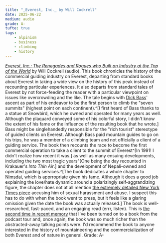 ```yaml
---
title: "_Everest, Inc._ by Will Cockrell"
date: 2025-06-22
medium: audio
grade: A-
tufte: true
tags:
    - alpinism
    - business
    - climbing
    - history
---
```


[_Everest, Inc.: The Renegades and Rogues who Built an Industry at the Top of the World_](https://bookshop.org/a/111171/9781982190460) by Will Cockrell (audio). This book chronicles the history of the commercial guiding industry on Everest, departing from standard books about Everest in taking a wide view on the history of this peak instead of recounting particular experiences.  It also departs from standard tales of Everest by not force-feeding the reader with a particular viewpoint on issues like overcrowding and the like.  The tale begins with [Dick Bass](https://en.wikipedia.org/wiki/Richard_Bass)' ascent as part of his endeavor to be the first person to climb the "seven summits" (highest point on each continent).^[I first heard of Bass thanks to a statue at Snowbird, which he owned and operated for many years as well.  Although the plaquard conveyed some of his colorful story, I didn't know the extent of his fame or the influence of the resulting book that he wrote.] Bass might be singlehandedly responsible for the "rich tourist" stereotype of guided clients on Everest.  Although Bass paid mountain guides to go on his trips, he was a member of a climbing team and not officially a client of a guiding service.  The book then recounts the race to become the first commercial operation to take a client to the summit of Everest^[In 1991! I didn't realize how recent it was.] as well as many ensuing developments, including the two most tragic years^[One being the day recounted in Krakauer's _Into Thin Air_.] and the development of Nepali-owned and operated guiding services.^[The book dedicates a whole chapter to [Nimsdai](https://en.wikipedia.org/wiki/Nirmal_Purja), which is apprropriate given his fame.  Although it does a good job explaining the love/hate dynamic around a polarizingly self-aggrandizing figure, the chapter does not at all mention [the extremely detailed New York Times piece](https://www.nytimes.com/2024/05/31/sports/mountaineering-sexual-harassment-abuse-nims-purja.html) accusing him of sexual harassment and abuse.  I suspect this has to do with when the book went to press, but it feels like a glaring omission given the date the book was actually released.]  The book is well-researched, fast-paced, and an engaging read (errr, listen).  This is [the second time in recent memory](thirty-below) that I've been turned on to a book from the podcast tour and, once again, the book was so much richer than the abstracted-away talking points were. I'd recommend the book to anyone interested in the history of mountaineering and the commercialization of both Everest and of nature in general.  Grade: A- 